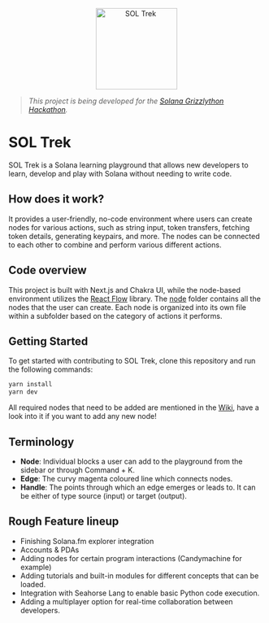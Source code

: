 <p align="center">
  <a href="https://twitter.com/soltrek_io">
    <img
      alt="SOL Trek"
      src="https://media.discordapp.net/attachments/865444983762452520/1075913428545327166/Group_72.png"
      width="160"
    />
  </a>
</p>

> *This project is being developed for the [Solana Grizzlython Hackathon](https://solana.com/grizzlython).*

# SOL Trek

SOL Trek is a Solana learning playground that allows new developers to learn, develop and play with Solana without needing to write code.

## How does it work?
It provides a user-friendly, no-code environment where users can create nodes for various actions, such as string input, token transfers, fetching token details, generating keypairs, and more. The nodes can be connected to each other to combine and perform various different actions.

## Code overview
This project is built with Next.js and Chakra UI, while the node-based environment utilizes the [React Flow](https://reactflow.dev) library.
The [node](https://github.com/GitBolt/soltrek/tree/main/src/nodes) folder contains all the nodes that the user can create. Each node is organized into its own file within a subfolder based on the category of actions it performs.

## Getting Started
To get started with contributing to SOL Trek, clone this repository and run the following commands:

```sh
yarn install
yarn dev
```
All required nodes that need to be added are mentioned in the [Wiki](https://github.com/GitBolt/soltrek/wiki), have a look into it if you want to add any new node!

## Terminology
- **Node**: Individual blocks a user can add to the playground from the sidebar or through Command + K.
- **Edge**: The curvy magenta coloured line which connects nodes.
- **Handle**: The points through which an edge emerges or leads to. It can be either of type source (input) or target (output).

## Rough Feature lineup
- Finishing Solana.fm explorer integration
- Accounts & PDAs
- Adding nodes for certain program interactions (Candymachine for example)
- Adding tutorials and built-in modules for different concepts that can be loaded.
- Integration with Seahorse Lang to enable basic Python code execution.
- Adding a multiplayer option for real-time collaboration between developers.
